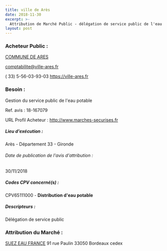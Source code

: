 ```yaml
---
title: ville de Arès
date: 2018-11-30
excerpt: >-
  Attribution de Marché Public - délégation de service public de l'eau potable
layout: post
---
```


### Acheteur Public : 
<a href="/acheteur-32/siren-213300114"> COMMUNE DE ARES</a><br/>



comptabilite@ville-ares.fr

( 33) 5-56-03-93-03
https://ville-ares.fr
### Besoin :

Gestion du service public de l'eau potable

Ref. avis : 18-167079

URL Profil Acheteur : http://www.marches-securises.fr

##### Lieu d'exécution :

Arès - Département 33 - Gironde

###### Date de publication de l'avis d'attribution : 
30/11/2018

##### Codes CPV concerné(s) :
CPV65111000 - **Distribution d'eau potable** <br/>

##### Descripteurs :
Délégation de service public <br/>

### Attribution du Marché :
<a href="/entreprise-259/siren-410034607"> SUEZ EAU FRANCE</a>    91 rue Paulin 33050 Bordeaux cedex <br/>
